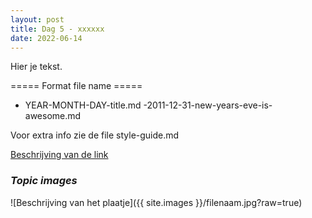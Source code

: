 ```yaml
---
layout: post
title: Dag 5 - xxxxxx
date: 2022-06-14
---
```

Hier je tekst.

===== Format file name =====
- YEAR-MONTH-DAY-title.md
-2011-12-31-new-years-eve-is-awesome.md

Voor extra info zie de file style-guide.md  

[Beschrijving van de link](http://example.com)  


### *Topic images*  

![Beschrijving van het plaatje]({{ site.images }}/filenaam.jpg?raw=true)
